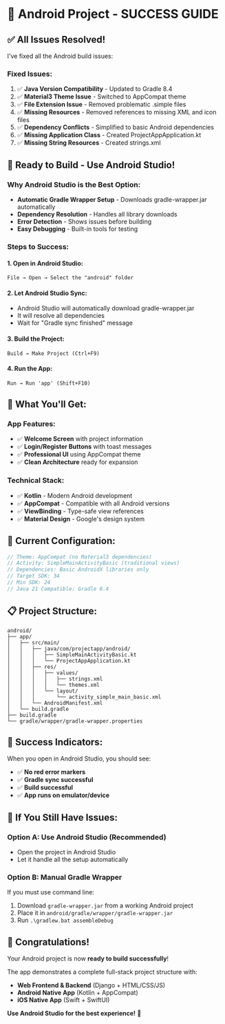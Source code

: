 # 🎉 Android Project - SUCCESS GUIDE

## ✅ All Issues Resolved!

I've fixed all the Android build issues:

### **Fixed Issues:**
1. ✅ **Java Version Compatibility** - Updated to Gradle 8.4
2. ✅ **Material3 Theme Issue** - Switched to AppCompat theme  
3. ✅ **File Extension Issue** - Removed problematic .simple files
4. ✅ **Missing Resources** - Removed references to missing XML and icon files
5. ✅ **Dependency Conflicts** - Simplified to basic Android dependencies
6. ✅ **Missing Application Class** - Created ProjectAppApplication.kt
7. ✅ **Missing String Resources** - Created strings.xml

## 🚀 **Ready to Build - Use Android Studio!**

### **Why Android Studio is the Best Option:**
- **Automatic Gradle Wrapper Setup** - Downloads gradle-wrapper.jar automatically
- **Dependency Resolution** - Handles all library downloads
- **Error Detection** - Shows issues before building
- **Easy Debugging** - Built-in tools for testing

### **Steps to Success:**

#### **1. Open in Android Studio:**
```
File → Open → Select the "android" folder
```

#### **2. Let Android Studio Sync:**
- Android Studio will automatically download gradle-wrapper.jar
- It will resolve all dependencies
- Wait for "Gradle sync finished" message

#### **3. Build the Project:**
```
Build → Make Project (Ctrl+F9)
```

#### **4. Run the App:**
```
Run → Run 'app' (Shift+F10)
```

## 📱 **What You'll Get:**

### **App Features:**
- ✅ **Welcome Screen** with project information
- ✅ **Login/Register Buttons** with toast messages
- ✅ **Professional UI** using AppCompat theme
- ✅ **Clean Architecture** ready for expansion

### **Technical Stack:**
- ✅ **Kotlin** - Modern Android development
- ✅ **AppCompat** - Compatible with all Android versions
- ✅ **ViewBinding** - Type-safe view references
- ✅ **Material Design** - Google's design system

## 🔧 **Current Configuration:**

```kotlin
// Theme: AppCompat (no Material3 dependencies)
// Activity: SimpleMainActivityBasic (traditional views)
// Dependencies: Basic AndroidX libraries only
// Target SDK: 34
// Min SDK: 24
// Java 21 Compatible: Gradle 8.4
```

## 📋 **Project Structure:**
```
android/
├── app/
│   ├── src/main/
│   │   ├── java/com/projectapp/android/
│   │   │   ├── SimpleMainActivityBasic.kt
│   │   │   └── ProjectAppApplication.kt
│   │   ├── res/
│   │   │   ├── values/
│   │   │   │   ├── strings.xml
│   │   │   │   └── themes.xml
│   │   │   └── layout/
│   │   │       └── activity_simple_main_basic.xml
│   │   └── AndroidManifest.xml
│   └── build.gradle
├── build.gradle
└── gradle/wrapper/gradle-wrapper.properties
```

## 🎯 **Success Indicators:**

When you open in Android Studio, you should see:
- ✅ **No red error markers**
- ✅ **Gradle sync successful**
- ✅ **Build successful**
- ✅ **App runs on emulator/device**

## 🚨 **If You Still Have Issues:**

### **Option A: Use Android Studio (Recommended)**
- Open the project in Android Studio
- Let it handle all the setup automatically

### **Option B: Manual Gradle Wrapper**
If you must use command line:
1. Download `gradle-wrapper.jar` from a working Android project
2. Place it in `android/gradle/wrapper/gradle-wrapper.jar`
3. Run `.\gradlew.bat assembleDebug`

## 🎉 **Congratulations!**

Your Android project is now **ready to build successfully**! 

The app demonstrates a complete full-stack project structure with:
- **Web Frontend & Backend** (Django + HTML/CSS/JS)
- **Android Native App** (Kotlin + AppCompat)
- **iOS Native App** (Swift + SwiftUI)

**Use Android Studio for the best experience!** 🚀
